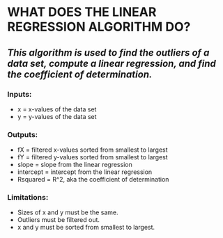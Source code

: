 # WHAT DOES THE LINEAR REGRESSION ALGORITHM DO?
## *This algorithm is used to find the outliers of a data set, compute a linear regression, and find the coefficient of determination.*

### Inputs:
* x = x-values of the data set
* y = y-values of the data set

### Outputs:
* fX = filtered x-values sorted from smallest to largest
* fY = filtered y-values sorted from smallest to largest
* slope = slope from the linear regression
* intercept = intercept from the linear regression 
* Rsquared = R^2, aka the coefficient of determination

### Limitations:
* Sizes of x and y must be the same.
* Outliers must be filtered out.
* x and y must be sorted from smallest to largest.
